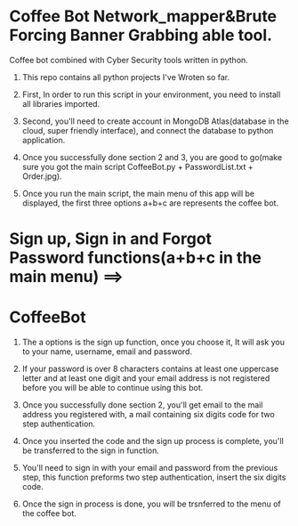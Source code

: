 # Coffee Bot Network_mapper&Brute Forcing Banner Grabbing able tool.
Coffee bot combined with Cyber Security tools written in python.
1. This repo contains all python projects I've Wroten so far.

2. First, In order to run this script in your environment, you need to install all libraries imported.

3. Second, you'll need to create account in MongoDB Atlas(database in the cloud, super friendly interface), and connect the database to python application.

4. Once you successfully done section 2 and 3, you are good to go(make sure you got the main script CoffeeBot.py + PasswordList.txt + Order.jpg).

5. Once you run the main script, the main menu of this app will be displayed, the first three options a+b+c are represents the coffee bot.

# Sign up, Sign in and Forgot Password functions(a+b+c in the main menu) ==>
# CoffeeBot
1. The a options is the sign up function, once you choose it, It will ask you to your name, username, email and password.

2. If your password is over 8 characters contains at least one uppercase letter and at least one digit and your email address is not registered before you will be able to continue using this bot.

3. Once you successfully done section 2, you'll get email to the mail address you registered with, a mail containing six digits code for two step authentication.

4. Once you inserted the code and the sign up process is complete, you'll be transferred to the sign in function.

5. You'll need to sign in with your email and password from the previous step, this function preforms two step authentication, insert the six digits code.

6. Once the sign in process is done, you will be trsnferred to the menu of the coffee bot.


